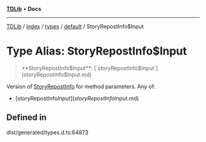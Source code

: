 [**TDLib**](../../../../../../README.md) • **Docs**

***

[TDLib](../../../../../../modules.md) / [index](../../../../../README.md) / [types](../../../README.md) / [default](../README.md) / StoryRepostInfo$Input

# Type Alias: StoryRepostInfo$Input

> **StoryRepostInfo$Input**: [`storyRepostInfo$Input`](storyRepostInfo$Input.md)

Version of [StoryRepostInfo](StoryRepostInfo-1.md) for method parameters.
Any of:
- [storyRepostInfo$Input](storyRepostInfo$Input.md)

## Defined in

dist/generated/types.d.ts:64873
